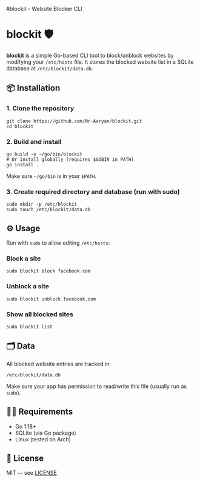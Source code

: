 #blockit - Website Blocker CLI

blockit 🛡️
===========

**blockit** is a simple Go-based CLI tool to block/unblock websites by modifying your `/etc/hosts` file. It stores the blocked website list in a SQLite database at `/etc/blockit/data.db`.

📦 Installation
---------------

### 1\. Clone the repository

    git clone https://github.com/Mr-Aaryan/blockit.git
    cd blockit
    

### 2\. Build and install

    go build -o ~/go/bin/blockit
    # Or install globally (requires $GOBIN in PATH)
    go install .
    

Make sure `~/go/bin` is in your `$PATH`.

### 3\. Create required directory and database (run with sudo)

    sudo mkdir -p /etc/blockit
    sudo touch /etc/blockit/data.db
    

⚙️ Usage
--------

Run with `sudo` to allow editing `/etc/hosts`:

### Block a site

    sudo blockit block facebook.com

### Unblock a site

    sudo blockit unblock facebook.com

### Show all blocked sites

    sudo blockit list

🗂️ Data
--------

All blocked website entries are tracked in:

    /etc/blockit/data.db

Make sure your app has permission to read/write this file (usually run as `sudo`).

🧑‍💻 Requirements
------------------

*   Go 1.18+
*   SQLite (via Go package)
*   Linux (tested on Arch)

📝 License
----------

MIT — see [LICENSE](./LICENSE)